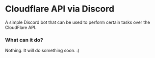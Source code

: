 # Cloudflare API via Discord
A simple Discord bot that can be used to perform certain tasks over the CloudFlare API. 

### What can it do?

Nothing. It will do something soon. :)
